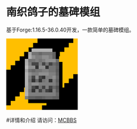 # 南织鸽子的墓碑模组
基于Forge:1.16.5-36.0.40开发，一款简单的墓碑模组。

![icon](https://github.com/yangx14488/mcmod_grave/blob/main/icon_192.png)  


#详情和介绍
请访问：[MCBBS](https://www.mcbbs.net/forum.php?mod=viewthread&tid=1201718&page=1#pid21967930) 
